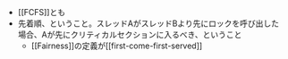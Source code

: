 - [[FCFS]]とも
- 先着順、ということ。スレッドAがスレッドBより先にロックを呼び出した場合、Aが先にクリティカルセクションに入るべき、ということ
	- [[Fairness]]の定義が[[first-come-first-served]]